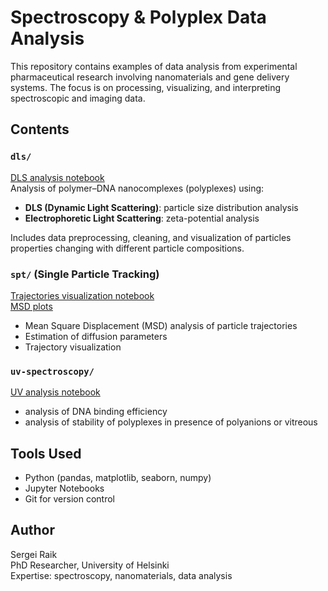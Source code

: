 # Spectroscopy & Polyplex Data Analysis

This repository contains examples of data analysis from experimental pharmaceutical research involving nanomaterials and gene delivery systems. The focus is on processing, visualizing, and interpreting spectroscopic and imaging data.

## Contents

### `dls/`   
[DLS analysis notebook](https://github.com/SergeiRaik/polyplex-analysis/blob/main/dls/dls_analysis.ipynb)   
Analysis of polymer–DNA nanocomplexes (polyplexes) using:

- **DLS (Dynamic Light Scattering)**: particle size distribution analysis
- **Electrophoretic Light Scattering**: zeta-potential analysis

Includes data preprocessing, cleaning, and visualization of particles properties changing with different particle compositions.

### `spt/` (Single Particle Tracking)   
[Trajectories visualization notebook](https://github.com/SergeiRaik/polyplex-analysis/blob/main/spt/trajectories%20visualization.ipynb)   
[MSD plots](https://github.com/SergeiRaik/polyplex-analysis/blob/main/spt/msd_plots.ipynb)  
- Mean Square Displacement (MSD) analysis of particle trajectories
- Estimation of diffusion parameters
- Trajectory visualization

### `uv-spectroscopy/`   
[UV analysis notebook](https://github.com/SergeiRaik/polyplex-analysis/blob/main/uv-spectroscopy/nanodrop.ipynb)   
 
- analysis of DNA binding efficiency
- analysis of stability of polyplexes in presence of polyanions or vitreous


## Tools Used

- Python (pandas, matplotlib, seaborn, numpy)
- Jupyter Notebooks
- Git for version control

## Author

Sergei Raik  
PhD Researcher, University of Helsinki  
Expertise: spectroscopy, nanomaterials, data analysis



